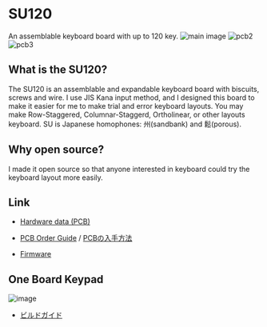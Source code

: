 # SU120

An assemblable keyboard board with up to 120 key.
![main image](https://github.com/e3w2q/su120-keyboard-doc/blob/master/mainimage.jpg?raw=true)
![pcb2](https://github.com/e3w2q/su120-keyboard-doc/blob/master/pcb2.jpg?raw=true)
![pcb3](https://github.com/e3w2q/su120-keyboard-doc/blob/master/pcb3.jpg?raw=true)

## What is the SU120?

The SU120 is an assemblable and expandable keyboard board with biscuits, screws and wire.
I use JIS Kana input method, and I designed this board to make it easier for me to make trial and error keyboard layouts.
You may make Row-Staggered, Columnar-Staggerd, Ortholinear, or other layouts keyboard.
SU is Japanese homophones: 州(sandbank) and 鬆(porous).

## Why open source?

I made it open source so that anyone interested in keyboard could try the keyboard layout more easily.

## Link

- [Hardware data (PCB)](/pcb/)
- [PCB Order Guide](https://github.com/e3w2q/su120-keyboard-doc/blob/master/common/pcb_order_guide.md) / [PCBの入手方法](https://github.com/e3w2q/su120-keyboard-doc/blob/master/common/pcb_order_guide_jp.md)

- [Firmware](https://github.com/e3w2q/qmk_firmware/tree/su120/keyboards/handwired/su120)


## One Board Keypad
![image](https://github.com/e3w2q/su120-keyboard-doc/blob/master/one-board-keypad/keycap_attached.jpg?raw=true)

- [ビルドガイド](https://github.com/e3w2q/su120-keyboard-doc/blob/master/one-board-keypad/index_jp.md)

<!---
- [Build guide](/)
-->


